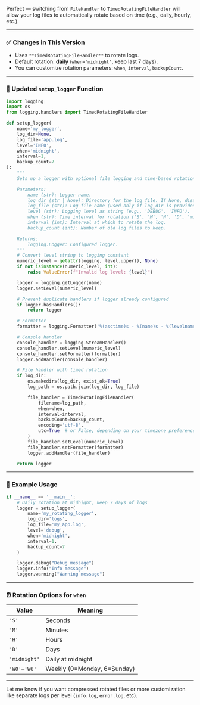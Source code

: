Perfect — switching from `FileHandler` to `TimedRotatingFileHandler` will allow your log files to automatically rotate based on time (e.g., daily, hourly, etc.).

---

### ✅ Changes in This Version

* Uses `**TimedRotatingFileHandler**` to rotate logs.
* Default rotation: **daily** (`when='midnight'`, keep last 7 days).
* You can customize rotation parameters: `when`, `interval`, `backupCount`.

---

### 🧩 Updated `setup_logger` Function

```python
import logging
import os
from logging.handlers import TimedRotatingFileHandler

def setup_logger(
    name='my_logger',
    log_dir=None,
    log_file='app.log',
    level='INFO',
    when='midnight',
    interval=1,
    backup_count=7
):
    """
    Sets up a logger with optional file logging and time-based rotation.

    Parameters:
        name (str): Logger name.
        log_dir (str | None): Directory for the log file. If None, disables file logging.
        log_file (str): Log file name (used only if log_dir is provided).
        level (str): Logging level as string (e.g., 'DEBUG', 'INFO').
        when (str): Time interval for rotation ('S', 'M', 'H', 'D', 'midnight', 'W0'-'W6').
        interval (int): Interval at which to rotate the log.
        backup_count (int): Number of old log files to keep.

    Returns:
        logging.Logger: Configured logger.
    """
    # Convert level string to logging constant
    numeric_level = getattr(logging, level.upper(), None)
    if not isinstance(numeric_level, int):
        raise ValueError(f"Invalid log level: {level}")

    logger = logging.getLogger(name)
    logger.setLevel(numeric_level)

    # Prevent duplicate handlers if logger already configured
    if logger.hasHandlers():
        return logger

    # Formatter
    formatter = logging.Formatter('%(asctime)s - %(name)s - %(levelname)s - %(message)s')

    # Console handler
    console_handler = logging.StreamHandler()
    console_handler.setLevel(numeric_level)
    console_handler.setFormatter(formatter)
    logger.addHandler(console_handler)

    # File handler with timed rotation
    if log_dir:
        os.makedirs(log_dir, exist_ok=True)
        log_path = os.path.join(log_dir, log_file)

        file_handler = TimedRotatingFileHandler(
            filename=log_path,
            when=when,
            interval=interval,
            backupCount=backup_count,
            encoding='utf-8',
            utc=True  # or False, depending on your timezone preference
        )
        file_handler.setLevel(numeric_level)
        file_handler.setFormatter(formatter)
        logger.addHandler(file_handler)

    return logger
```

---

### 🧪 Example Usage

```python
if __name__ == '__main__':
    # Daily rotation at midnight, keep 7 days of logs
    logger = setup_logger(
        name='my_rotating_logger',
        log_dir='logs',
        log_file='my_app.log',
        level='debug',
        when='midnight',
        interval=1,
        backup_count=7
    )

    logger.debug("Debug message")
    logger.info("Info message")
    logger.warning("Warning message")
```

---

### ⏰ Rotation Options for `when`

| Value         | Meaning                     |
| ------------- | --------------------------- |
| `'S'`         | Seconds                     |
| `'M'`         | Minutes                     |
| `'H'`         | Hours                       |
| `'D'`         | Days                        |
| `'midnight'`  | Daily at midnight           |
| `'W0'`–`'W6'` | Weekly (0=Monday, 6=Sunday) |

---

Let me know if you want compressed rotated files or more customization like separate logs per level (`info.log`, `error.log`, etc).
